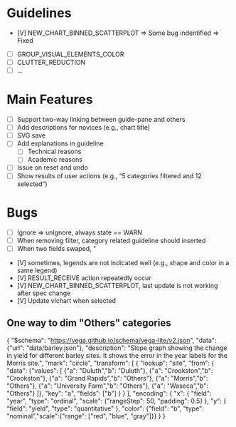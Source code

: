 # Guidelines
- [V] NEW_CHART_BINNED_SCATTERPLOT => Some bug indentified => Fixed
- [ ] GROUP_VISUAL_ELEMENTS_COLOR
- [ ] CLUTTER_REDUCTION
- [ ] ...

# Main Features
- [ ] Support two-way linking between guide-pane and others
- [ ] Add descriptions for novices (e.g., chart title)
- [ ] SVG save
- [ ] Add explanations in guideline
  - [ ] Technical reasons
  - [ ] Academic reasons
- [ ] Issue on reset and undo
- [ ] Show results of user actions (e.g., “5 categories filtered and 12 selected”)

# Bugs
- [ ] Ignore => unIgnore, always state == WARN
- [ ] When removing filter, category related guideline should inserted
- [ ] When two fields swaped, "
- [V] sometimes, legends are not indicated well (e.g., shape and color in a same legend)
- [V] RESULT_RECEIVE action repeatedly occur
- [V] NEW_CHART_BINNED_SCATTERPLOT, last update is not working after spec change
- [V] Update vlchart when selected

## One way to dim "Others" categories
{
  "$schema": "https://vega.github.io/schema/vega-lite/v2.json",
  "data": {"url": "data/barley.json"},
  "description": "Slope graph showing the change in yield for different barley sites. It shows the error in the year labels for the Morris site.",
  "mark": "circle",
   "transform": [
    {
      "lookup": "site",
      "from": {
        "data": {"values": [
      {"a": "Duluth","b": "Duluth"}, {"a": "Crookston","b": "Crookston"},
      {"a": "Grand Rapids","b": "Others"}, {"a": "Morris","b": "Others"},
      {"a": "University Farm","b": "Others"}, {"a": "Waseca","b": "Others"}
    ]},
        "key": "a",
        "fields": ["b"]
      }
    }
  ],
  "encoding": {
    "x": {
      "field": "year",
      "type": "ordinal",
      "scale": {"rangeStep": 50, "padding": 0.5}
    },
    "y": {
      "field": "yield",
      "type": "quantitative"
    },
    "color": {"field": "b", "type": "nominal","scale":{"range": ["red", "blue", "gray"]}}
  }
}
